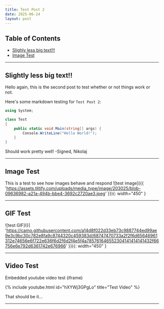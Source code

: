 ```yaml
---
title: Test Post 2
date: 2025-06-24
layout: post
---
```


## Table of Contents
- [Slighly less big text!!!](#slightly-less-big-text!!)
- [Image Test](#image-test)

---

## Slightly less big text!!
Hello again, this is the second post to test whether or not things work or not.

Here's some markdown testing for `Test Post 2`:
```cs
using System;

class Test
{
    public static void Main(string[] args) {
        Console.WriteLine("Hello World!");
    }
}
```

Should work pretty well!
-Signed, Nikolaj

---
## Image Test
This is a test to see how images behave and respond
![test image]({{ 'https://assets.tiltify.com/uploads/media_type/image/203025/blob-09636982-a21a-494b-bbe4-3692c2720ae3.jpeg' }}){: width="450" }

---
## GIF Test
![test GIF]({{ 'https://camo.githubusercontent.com/a14d8f022d33eb73c9887744ed99ae9e3c9bc30c782e8fa9c8744320c459383d/68747470733a2f2f6d65646961312e74656e6f722e636f6d2f6d2f4e5f4a785761646552304141414141432f66756e6e792d6361742e676966' }}){: width="450" }

---

## Video Test
Embedded youtube video test (iframe)

{% include youtube.html id="hXYWj3GPgLo" title="Test Video" %}

That should be it...

---

